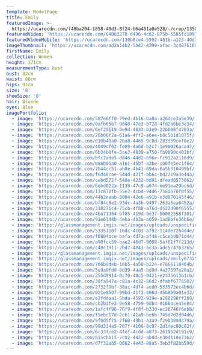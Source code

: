 ```yaml
---
template: ModelPage
title: Emily
featuredImage: >-
  https://ucarecdn.com/f48ba204-1858-40d3-8f24-b6a401a0e528/-/crop/1350x568/0,90/-/preview/
featuredVideo: 'https://ucarecdn.com/04063278-d496-4c62-875b-5565fc10976a/'
featuredVideoMobile: 'https://ucarecdn.com/130b8ce4-5592-481b-a123-40d3b0f31d66/'
imageThumbnail: 'https://ucarecdn.com/ad2a14b2-5b42-4399-afac-3c487610920f/'
firstName: Emily
collection: Women
height: 171cm
measurementType: bust
bust: 82cm
waist: 66cm
hips: 91cm
size: '8'
shoeSize: '8'
hair: Blonde
eyes: Blue
imagePortfolio:
  - image: 'https://ucarecdn.com/587e6ff0-79ed-4b16-ba0a-a26dce3a5e39/'
  - image: 'https://ucarecdn.com/0afb65b7-9848-47e3-b728-4fd2a6be3e34/'
  - image: 'https://ucarecdn.com/6ef25119-0e9d-4833-b3e9-22b608f4703a/'
  - image: 'https://ucarecdn.com/26b06f2a-61a6-4ff2-a6ee-b8c5b1d1075f/'
  - image: 'https://ucarecdn.com/d10b40a0-2ba8-4465-9c8d-283d59cef0e2/'
  - image: 'https://ucarecdn.com/4049cf62-fe09-4a6d-b2c7-1e90026aca47/'
  - image: 'https://ucarecdn.com/0b34b0fe-5ce3-4839-a750-fb9090c403bf/'
  - image: 'https://ucarecdn.com/bfc2ade5-d846-44d2-b96e-fc912a2116d9/'
  - image: 'https://ucarecdn.com/088b05a0-a161-45bf-a3be-cb6fe5ec1f64/'
  - image: 'https://ucarecdn.com/7b44cc51-ab8e-4b41-89da-6a5b310499bf/'
  - image: 'https://ucarecdn.com/f6d48cae-544d-421f-ab6c-bd2219a3e443/'
  - image: 'https://ucarecdn.com/cebd572f-540e-4232-bd91-dfead0573862/'
  - image: 'https://ucarecdn.com/6ebd022a-1138-47c9-a674-ee91ea29bc6d/'
  - image: 'https://ucarecdn.com/11c870fb-55e2-4cb4-94d6-758d670f0f55/'
  - image: 'https://ucarecdn.com/44b2eaab-8004-42e6-a91b-e3d070145f46/'
  - image: 'https://ucarecdn.com/bf84c8e2-93dc-4a3b-9497-263a5ea6452a/'
  - image: 'https://ucarecdn.com/318271c4-75cb-4f88-a76d-d522d90f6555/'
  - image: 'https://ucarecdn.com/4ba71364-bf05-419d-8e37-bb082558f301/'
  - image: 'https://ucarecdn.com/91e6144b-4eba-4b2a-a059-1ad8bfe36b6e/'
  - image: 'https://glassmanagement.imgix.net/images/uploads/unspecified-2.jpeg'
  - image: 'https://ucarecdn.com/5335710f-16dc-4c03-af92-114de7264d4e/'
  - image: 'https://ucarecdn.com/f6804bce-bafa-4d7a-af48-c5cebd071d44/'
  - image: 'https://ucarecdn.com/a90fcc59-bae2-46d7-9008-5af61f7f213d/'
  - image: 'https://ucarecdn.com/c48c1911-2bd7-4043-ac3a-adc5c47b3765/'
  - image: 'https://glassmanagement.imgix.net/images/uploads/unspecified-11.jpeg'
  - image: 'https://glassmanagement.imgix.net/images/uploads/emily673254bannerr.jpeg'
  - image: 'https://ucarecdn.com/766b9deb-16b5-4a58-b224-e7866118464b/'
  - image: 'https://ucarecdn.com/5e9a0fdd-8d39-4aa5-bd9d-4a37597e20a2/'
  - image: 'https://ucarecdn.com/255d9914-0c70-48c5-9421-e2375613b1cb/'
  - image: 'https://ucarecdn.com/30fa947a-c81a-4c32-86d2-dfabf6778502/'
  - image: 'https://ucarecdn.com/2732f9bf-38ac-4df4-aed0-533573ec4b6d/'
  - image: 'https://ucarecdn.com/021e8507-99bd-41f2-806d-45b859a01e32/'
  - image: 'https://ucarecdn.com/e2fddaa1-5bda-4592-939e-a280298ff289/'
  - image: 'https://ucarecdn.com/cb2b3fe3-9e58-4759-9db4-9166bce45e84/'
  - image: 'https://ucarecdn.com/1afcff96-76f9-4f0f-b330-ec26746f6eb8/'
  - image: 'https://ucarecdn.com/f5ebc17d-2cb1-41a9-be6b-745d7d2d04d6/'
  - image: 'https://ucarecdn.com/9f0d5f75-7f60-49b1-a3a9-f29b389dc79a/'
  - image: 'https://ucarecdn.com/99d334e5-707f-4106-8c97-2d1fec00c82f/'
  - image: 'https://ucarecdn.com/6c33fce2-4fef-4cdd-a873-261952d191c9/'
  - image: 'https://ucarecdn.com/815cbb15-7ca2-4422-abdd-e30d118e7362/'
  - image: 'https://ucarecdn.com/d7f32ab5-0662-4e43-88a5-3eb3f82bb59d/'
---
```


